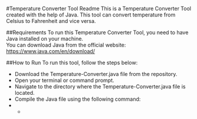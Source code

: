 #Temperature Converter Tool Readme
This is a Temperature Converter Tool created with the help of Java. This tool can convert temperature from Celsius to Fahrenheit and vice versa.

##Requirements
To run this Temperature Converter Tool, you need to have Java installed on your machine. \
You can download Java from the official website: https://www.java.com/en/download/

##How to Run
To run this tool, follow the steps below:

- Download the Temperature-Converter.java file from the repository.
- Open your terminal or command prompt.
- Navigate to the directory where the Temperature-Converter.java file is located.
- Compile the Java file using the following command:
- - 
